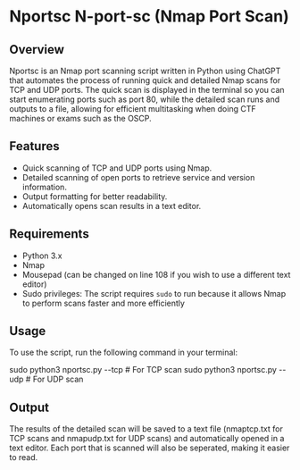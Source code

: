 # Nportsc N-port-sc (Nmap Port Scan)

## Overview
Nportsc is an Nmap port scanning script written in Python using ChatGPT that automates the process of running quick and detailed Nmap scans for TCP and UDP ports. The quick scan is displayed in the terminal so you can start enumerating ports such as port 80, while the detailed scan runs and outputs to a file, allowing for efficient multitasking when doing CTF machines or exams such as the OSCP.

## Features
- Quick scanning of TCP and UDP ports using Nmap.
- Detailed scanning of open ports to retrieve service and version information.
- Output formatting for better readability.
- Automatically opens scan results in a text editor.

## Requirements
- Python 3.x
- Nmap
- Mousepad (can be changed on line 108 if you wish to use a different text editor)
- Sudo privileges: The script requires `sudo` to run because it allows Nmap to perform scans faster and more efficiently

## Usage
To use the script, run the following command in your terminal:

sudo python3 nportsc.py <target-ip> --tcp  # For TCP scan
sudo python3 nportsc.py <target-ip> --udp  # For UDP scan

## Output

The results of the detailed scan will be saved to a text file (nmaptcp.txt for TCP scans and nmapudp.txt for UDP scans) and automatically opened in a text editor. Each port that is scanned will also be seperated, making it easier to read.
